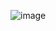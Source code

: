 ![image](https://github.com/nikitazr123/AqaHW2API/assets/128151293/560a093a-36a6-42af-baba-7ae821c0902a)
